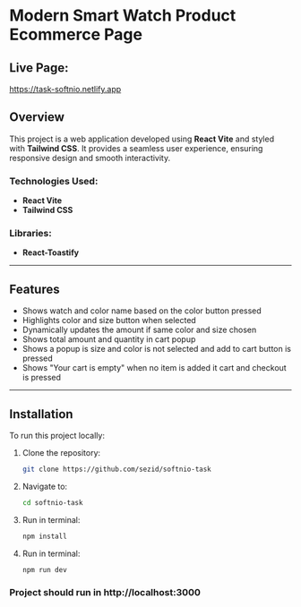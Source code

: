 # Modern Smart Watch Product Ecommerce Page

## Live Page:
https://task-softnio.netlify.app

## Overview

This project is a web application developed using **React Vite** and styled with **Tailwind CSS**. It provides a seamless user experience, ensuring responsive design and smooth interactivity.

### Technologies Used:
- **React Vite**
- **Tailwind CSS**

### Libraries:
- **React-Toastify**

---

## Features

- Shows watch and color name based on the color button pressed
- Highlights color and size button when selected
- Dynamically updates the amount if same color and size chosen
- Shows total amount and quantity in cart popup
- Shows a popup is size and color is not selected and add to cart button is pressed
- Shows "Your cart is empty" when no item is added it cart and checkout is pressed

---

## Installation

To run this project locally:

1. Clone the repository:
   ```bash
   git clone https://github.com/sezid/softnio-task
2. Navigate to:
   ```bash
   cd softnio-task
3. Run in terminal:
   ```bash
   npm install
4. Run in terminal:
   ```bash
   npm run dev
### Project should run in **http://localhost:3000**



